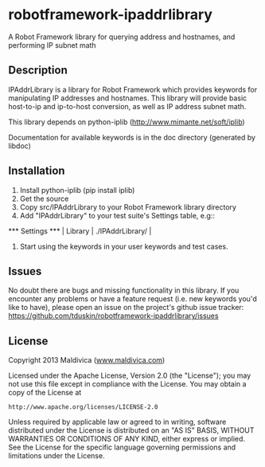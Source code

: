 robotframework-ipaddrlibrary
=============

A Robot Framework library for querying address and hostnames, and performing IP 
subnet math

Description
-----------

IPAddrLibrary is a library for Robot Framework which provides keywords for
manipulating IP addresses and hostnames.  This library will provide basic
host-to-ip and ip-to-host conversion, as well as IP address subnet math.

This library depends on python-iplib (http://www.mimante.net/soft/iplib)

Documentation for available keywords is in the doc directory (generated by libdoc)

Installation
------------

1.  Install python-iplib (pip install iplib)
1.  Get the source
1.  Copy src/IPAddrLibrary to your Robot Framework library directory
1.  Add "IPAddrLibrary" to your test suite's Settings table, e.g::
   
   *** Settings ***
   | Library | ./IPAddrLibrary/ |
   
1.  Start using the keywords in your user keywords and test cases.

Issues
------
No doubt there are bugs and missing functionality in this library.  If you encounter any 
problems or have a feature request (i.e. new keywords you'd like to have), please open
an issue on the project's github issue tracker: 
https://github.com/tduskin/robotframework-ipaddrlibrary/issues

License
-------
Copyright 2013 Maldivica (www.maldivica.com)

Licensed under the Apache License, Version 2.0 (the "License");
you may not use this file except in compliance with the License.
You may obtain a copy of the License at

    http://www.apache.org/licenses/LICENSE-2.0

Unless required by applicable law or agreed to in writing, software
distributed under the License is distributed on an "AS IS" BASIS,
WITHOUT WARRANTIES OR CONDITIONS OF ANY KIND, either express or implied.
See the License for the specific language governing permissions and
limitations under the License.